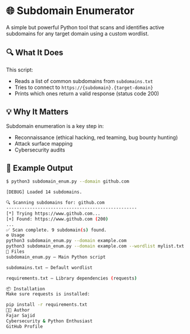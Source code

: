 # 🌐 Subdomain Enumerator

A simple but powerful Python tool that scans and identifies active subdomains for any target domain using a custom wordlist.

## 🔍 What It Does

This script:
- Reads a list of common subdomains from `subdomains.txt`
- Tries to connect to `https://{subdomain}.{target-domain}`
- Prints which ones return a valid response (status code 200)

## 💡 Why It Matters

Subdomain enumeration is a key step in:
- Reconnaissance (ethical hacking, red teaming, bug bounty hunting)
- Attack surface mapping
- Cybersecurity audits

## 🧪 Example Output

```bash
$ python3 subdomain_enum.py --domain github.com

[DEBUG] Loaded 14 subdomains.

🔍 Scanning subdomains for: github.com
--------------------------------------------------
[*] Trying https://www.github.com...
[+] Found: https://www.github.com (200)
...
✅ Scan complete. 9 subdomain(s) found.
⚙️ Usage
python3 subdomain_enum.py --domain example.com
python3 subdomain_enum.py --domain example.com --wordlist mylist.txt
📁 Files
subdomain_enum.py – Main Python script

subdomains.txt – Default wordlist

requirements.txt – Library dependencies (requests)

📦 Installation
Make sure requests is installed:

pip install -r requirements.txt
👨‍💻 Author
Fajar Sajid
Cybersecurity & Python Enthusiast
GitHub Profile
